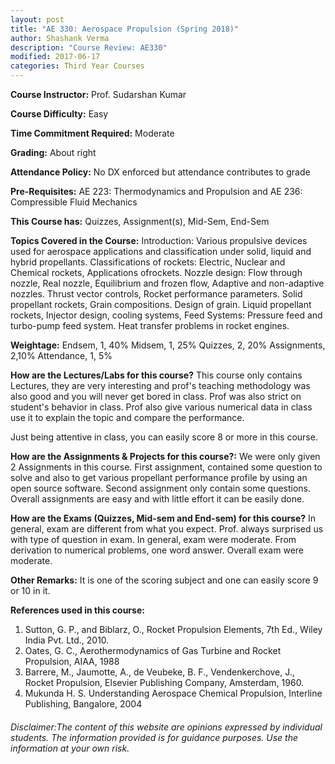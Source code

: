 ```yaml
---
layout: post
title: "AE 330: Aerospace Propulsion (Spring 2018)"
author: Shashank Verma
description: "Course Review: AE330"
modified: 2017-06-17
categories: Third Year Courses
---
```


**Course Instructor:** Prof. Sudarshan Kumar

**Course Difficulty:** Easy

**Time Commitment Required:** Moderate

**Grading:** About right

**Attendance Policy:** No DX enforced but attendance contributes to grade

**Pre-Requisites:** AE 223: Thermodynamics and Propulsion and AE 236: Compressible Fluid Mechanics

**This Course has:** Quizzes, Assignment(s), Mid-Sem, End-Sem

**Topics Covered in the Course:**
Introduction: Various propulsive devices used for aerospace applications and classification under solid, liquid and hybrid propellants.
Classifications of rockets: Electric, Nuclear and Chemical rockets, Applications ofrockets.
Nozzle design: Flow through nozzle, Real nozzle, Equilibrium and frozen flow, Adaptive and non-adaptive nozzles. Thrust vector controls, Rocket performance parameters.
Solid propellant rockets, Grain compositions. Design of grain.
Liquid propellant rockets, Injector design, cooling systems, Feed Systems: Pressure feed and turbo-pump feed system.
Heat transfer problems in rocket engines.

**Weightage:**
Endsem, 1, 40%                                                                       Midsem, 1, 25%                                                                               Quizzes, 2, 20%                                                                            Assignments, 2,10%                                                           Attendance, 1, 5%

**How are the Lectures/Labs for this course?**
This course only contains Lectures, they are very interesting and prof's teaching methodology was also good and you will never get bored in class. Prof was also strict on student's behavior in class. Prof also give various numerical data in class use it to explain the topic and compare the performance. 

Just being attentive in class, you can easily score 8 or more in this course. 

**How are the Assignments & Projects for this course?:**
We were only given 2 Assignments in this course. First assignment, contained some question to solve and also to get various propellant performance profile by using an open source software. Second assignment only contain some questions. 
Overall assignments are easy and with little effort it can be easily done.

**How are the Exams (Quizzes, Mid-sem and End-sem) for this course?**
In general, exam are different from what you expect. Prof. always surprised us with type of question in exam. In general, exam were moderate. From derivation to numerical problems, one word answer.
Overall exam were moderate.

**Other Remarks:**
It is one of the scoring subject and one can easily score 9 or 10 in it. 

**References used in this course:**
1. Sutton, G. P., and Biblarz, O., Rocket Propulsion Elements, 7th Ed., Wiley India Pvt. Ltd., 2010.
2. Oates, G. C., Aerothermodynamics of Gas Turbine and Rocket Propulsion, AIAA, 1988
3. Barrere, M., Jaumotte, A., de Veubeke, B. F., Vendenkerchove, J., Rocket Propulsion, Elsevier Publishing Company, Amsterdam, 1960.
4. Mukunda H. S. Understanding Aerospace Chemical Propulsion, Interline Publishing, Bangalore, 2004

###### Disclaimer:The content of this website are opinions expressed by individual students. The information provided is for guidance purposes. Use the information at your own risk.